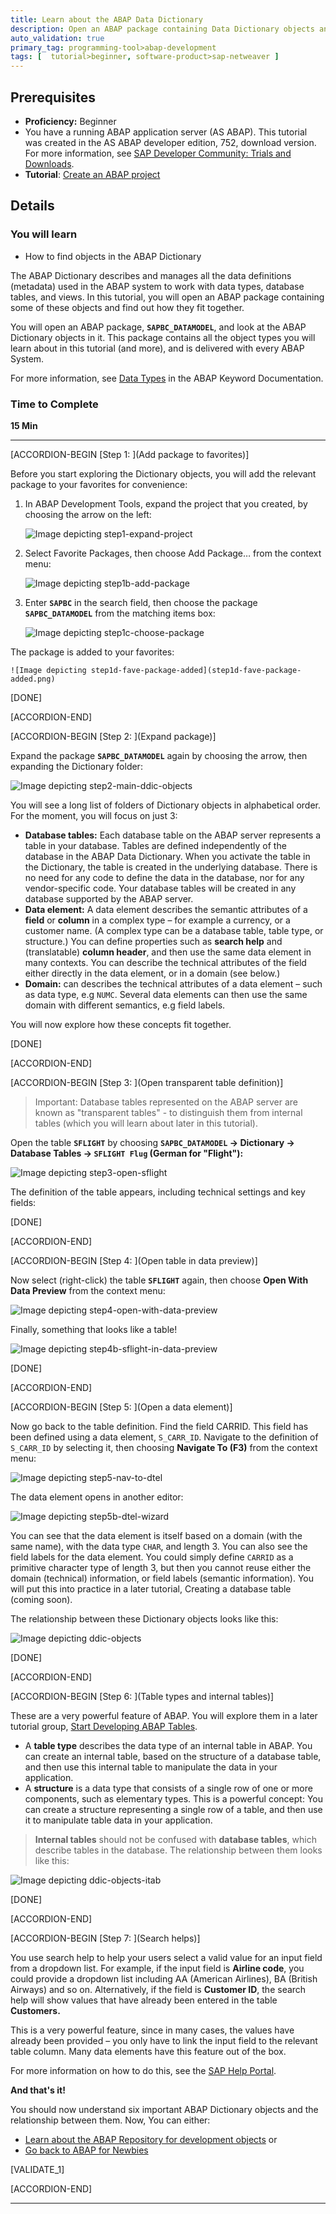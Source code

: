 ```yaml
---
title: Learn about the ABAP Data Dictionary
description: Open an ABAP package containing Data Dictionary objects and find out more about them.
auto_validation: true
primary_tag: programming-tool>abap-development
tags: [  tutorial>beginner, software-product>sap-netweaver ]
---
```


## Prerequisites  
 - **Proficiency:** Beginner
 - You have a running ABAP application server (AS ABAP). This tutorial was created in the AS ABAP developer edition, 752, download version. For more information, see [SAP Developer Community: Trials and Downloads](https://www.sap.com/developer/trials-downloads.html).
 - **Tutorial**: [Create an ABAP project](abap-create-project)

## Details
### You will learn
  - How to find objects in the ABAP Dictionary

The ABAP Dictionary describes and manages all the data definitions (metadata) used in the ABAP system to work with data types, database tables, and views. In this tutorial, you will open an ABAP package containing some of these objects and find out how they fit together.

You will open an ABAP package, **`SAPBC_DATAMODEL`**, and look at the ABAP Dictionary objects in it. This package contains all the object types you will learn about in this tutorial (and more), and is delivered with every ABAP System.

For more information, see [Data Types](https://help.sap.com/doc/abapdocu_750_index_htm/7.50/en-US/index.htm?file=abenddic_data_types.htm) in the ABAP Keyword Documentation.

### Time to Complete
**15 Min**

---

[ACCORDION-BEGIN [Step 1: ](Add package to favorites)]

Before you start exploring the Dictionary objects, you will add the relevant package to your favorites for convenience:

1. In ABAP Development Tools, expand the project that you created, by choosing the arrow on the left:

    ![Image depicting step1-expand-project](step1-expand-project.png)

2. Select Favorite Packages, then choose Add Package… from the context menu:

    ![Image depicting step1b-add-package](step1b-add-package.png)

3. Enter **`SAPBC`** in the search field, then choose the package **`SAPBC_DATAMODEL`** from the matching items box:

    ![Image depicting step1c-choose-package](step1c-choose-package.png)

The package is added to your favorites:

    ![Image depicting step1d-fave-package-added](step1d-fave-package-added.png)

[DONE]

[ACCORDION-END]

[ACCORDION-BEGIN [Step 2: ](Expand package)]

Expand the package **`SAPBC_DATAMODEL`** again by choosing the arrow, then expanding the Dictionary folder:

![Image depicting step2-main-ddic-objects](step2-main-ddic-objects.png)


You will see a long list of folders of Dictionary objects in alphabetical order. For the moment, you will focus on just 3:

  - **Database tables:**  Each database table on the ABAP server represents a table in your database. Tables are defined independently of the database in the ABAP Data Dictionary. When you activate the table in the Dictionary, the table is created in the underlying database. There is no need for any code to define the data in the database, nor for any vendor-specific code. Your database tables will be created in any database supported by the ABAP server.
  - **Data element:** A data element describes the semantic attributes of a **field** or **column** in a complex type – for example a currency, or a customer name. (A complex type can be a database table, table type, or structure.) You can define properties such as **search help** and (translatable) **column header**, and then use the same data element in many contexts.
  You can describe the technical attributes of the field either directly in the data element, or in a domain (see below.)
  - **Domain:** can describes the technical attributes of a data element – such as data type, e.g `NUMC`. Several data elements can then use the same domain with different semantics, e.g field labels.

You will now explore how these concepts fit together.

[DONE]

[ACCORDION-END]

[ACCORDION-BEGIN [Step 3: ](Open transparent table definition)]

> Important: Database tables represented on the ABAP server are known as "transparent tables" - to distinguish them from internal tables (which you will learn about later in this tutorial).

Open the table **`SFLIGHT`** by choosing **`SAPBC_DATAMODEL` -> Dictionary -> Database Tables -> `SFLIGHT Flug` (German for "Flight"):**

![Image depicting step3-open-sflight](step3-open-sflight.png)

The definition of the table appears, including technical settings and key fields:

[DONE]

[ACCORDION-END]

[ACCORDION-BEGIN [Step 4: ](Open table in data preview)]

Now select (right-click) the table **`SFLIGHT`** again, then choose **Open With Data Preview** from the context menu:

![Image depicting step4-open-with-data-preview](step4-open-with-data-preview.png)

Finally, something that looks like a table!

![Image depicting step4b-sflight-in-data-preview](step4b-sflight-in-data-preview.png)

[DONE]

[ACCORDION-END]

[ACCORDION-BEGIN [Step 5: ](Open a data element)]

Now go back to the table definition. Find the field CARRID. This field has been defined using a data element, `S_CARR_ID`. Navigate to the definition of `S_CARR_ID` by selecting it, then choosing **Navigate To (F3)** from the context menu:

![Image depicting step5-nav-to-dtel](step5-nav-to-dtel.png)

The data element opens in another editor:

![Image depicting step5b-dtel-wizard](step5b-dtel-wizard.png)

You can see that the data element is itself based on a domain (with the same name), with the data type `CHAR`, and length 3. You can also see the field labels for the data element. You could simply define `CARRID` as a primitive character type of length 3, but then you cannot reuse either the domain (technical) information, or field labels (semantic information). You will put this into practice in a later tutorial, Creating a database table (coming soon).

The relationship between these Dictionary objects looks like this:

![Image depicting ddic-objects](ddic-objects.png)

[DONE]

[ACCORDION-END]

[ACCORDION-BEGIN [Step 6: ](Table types and internal tables)]

These are a very powerful feature of ABAP. You will explore them in a later tutorial group, [Start Developing ABAP Tables](group.abap-dev-tables).

  - A **table type** describes the data type of an internal table in ABAP. You can create an internal table, based on the structure of a database table, and then use this internal table to manipulate the data in your application.
  - A **structure** is a data type that consists of a single row of one or more components, such as elementary types. This is a powerful concept: You can create a structure representing a single row of a table, and then use it to manipulate table data in your application.

> **Internal tables** should not be confused with **database tables**, which describe tables in the database.
The relationship between them looks like this:

![Image depicting ddic-objects-itab](ddic-objects-itab.png)

[DONE]

[ACCORDION-END]

[ACCORDION-BEGIN [Step 7: ](Search helps)]

You use search help to help your users select a valid value for an input field from a dropdown list. For example, if the input field is **Airline code**, you could provide a dropdown list including AA (American Airlines), BA (British Airways) and so on. Alternatively, if the field is **Customer ID**, the search help will show values that have already been entered in the table **Customers.**

This is a very powerful feature, since in many cases, the values have already been provided – you only have to link the input field to the relevant table column. Many data elements have this feature out of the box.

For more information on how to do this, see the [SAP Help Portal](https://help.sap.com/viewer/ec1c9c8191b74de98feb94001a95dd76/7.52.2/en-US/cf21ee5f446011d189700000e8322d00.html).

**And that's it!**

You should now understand six important ABAP Dictionary objects and the relationship between them.
Now, You can either:

  - [Learn about the ABAP Repository for development objects](abap-dev-learn-repo) or
  - [Go back to ABAP for Newbies](https://community.sap.com/topics/abap/abap-for-newbies)

[VALIDATE_1]

[ACCORDION-END]



---
